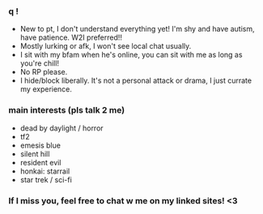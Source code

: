 ### q !
- New to pt, I don't understand everything yet! I'm shy and have autism, have patience. W2I preferred!!
- Mostly lurking or afk, I won't see local chat usually.
- I sit with my bfam when he's online, you can sit with me as long as you're chill!
- No RP please.
- I hide/block liberally. It's not a personal attack or drama, I just currate my experience.
### main interests (pls talk 2 me)
- dead by daylight / horror
- tf2
- emesis blue
- silent hill
- resident evil
- honkai: starrail
- star trek / sci-fi
### If I miss you, feel free to chat w me on my linked sites! <3
